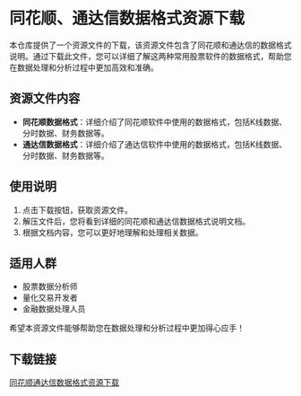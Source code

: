 # 同花顺、通达信数据格式资源下载

本仓库提供了一个资源文件的下载，该资源文件包含了同花顺和通达信的数据格式说明。通过下载此文件，您可以详细了解这两种常用股票软件的数据格式，帮助您在数据处理和分析过程中更加高效和准确。

## 资源文件内容

- **同花顺数据格式**：详细介绍了同花顺软件中使用的数据格式，包括K线数据、分时数据、财务数据等。
- **通达信数据格式**：详细介绍了通达信软件中使用的数据格式，包括K线数据、分时数据、财务数据等。

## 使用说明

1. 点击下载按钮，获取资源文件。
2. 解压文件后，您将看到详细的同花顺和通达信数据格式说明文档。
3. 根据文档内容，您可以更好地理解和处理相关数据。

## 适用人群

- 股票数据分析师
- 量化交易开发者
- 金融数据处理人员

希望本资源文件能够帮助您在数据处理和分析过程中更加得心应手！

## 下载链接

[同花顺通达信数据格式资源下载](https://pan.quark.cn/s/5371e997069e)